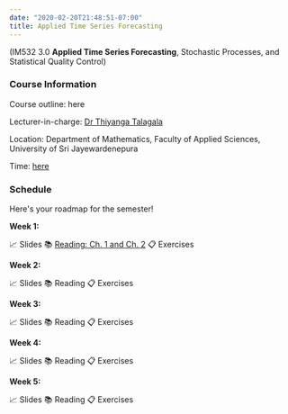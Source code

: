 ```yaml
---
date: "2020-02-20T21:48:51-07:00"
title: Applied Time Series Forecasting 
---
```


(IM532 3.0 **Applied Time Series Forecasting**, Stochastic Processes, and Statistical Quality Control)

### Course Information

Course outline: here

Lecturer-in-charge: [Dr Thiyanga Talagala](https://thiyanga.netlify.com/)

Location: Department of Mathematics, Faculty of Applied Sciences, University of Sri Jayewardenepura

Time: [here](/timeslots/)


### Schedule

Here's your roadmap for the semester!

**Week 1:**

📈 Slides 📚 [Reading: Ch. 1 and Ch. 2](https://otexts.com/fpp2/intro.html) 📋 Exercises

**Week 2:**  


📈 Slides 📚 Reading 📋 Exercises

**Week 3:** 


📈 Slides 📚 Reading 📋 Exercises

**Week 4:** 


📈 Slides 📚 Reading 📋 Exercises

**Week 5:** 


📈 Slides 📚 Reading 📋 Exercises